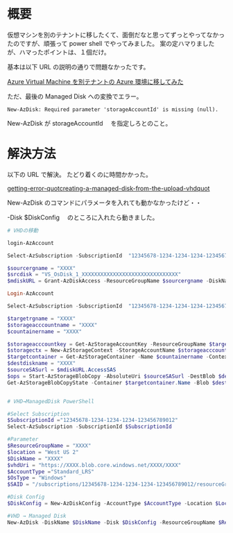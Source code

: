 # 概要

仮想マシンを別のテナントに移したくて、面倒だなと思ってずっとやってなかったのですが、頑張って power shell でやってみました。
案の定ハマりましたが、ハマったポイントは、１個だけ。

基本は以下 URL の説明の通りで問題なかったです。

[Azure Virtual Machine を別テナントの Azure 環境に移してみた](https://www.tama-negi.com/2020/01/12/disk_vhd/)

ただ、最後の Managed Disk への変換でエラー。

```
New-AzDisk: Required parameter 'storageAccountId' is missing (null).
```

New-AzDisk が storageAccountId 　を指定しろとのこと。

# 解決方法

以下の URL で解決。
たどり着くのに時間かかった。

[getting-error-quotcreating-a-managed-disk-from-the-upload-vhdquot](https://social.msdn.microsoft.com/Forums/SqlServer/en-US/e562a8c3-ccf0-4c39-ac06-82ba49df94b7/getting-error-quotcreating-a-managed-disk-from-the-upload-vhdquot?forum=WAVirtualMachinesforWindows)

New-AzDisk のコマンドにパラメータを入れても動かなかったけど・・

-Disk $DiskConfig 　のところに入れたら動きました。

```powershell
# VHDの移動

login-AzAccount

Select-AzSubscription -SubscriptionId  "12345678-1234-1234-1234-123456789012"

$sourcergname = "XXXX"
$srcdisk = "VS_OsDisk_1_XXXXXXXXXXXXXXXXXXXXXXXXXXXXXXX"
$mdiskURL = Grant-AzDiskAccess -ResourceGroupName $sourcergname -DiskName $srcdisk -Access Read -DurationInSecond 33600

Login-AzAccount

Select-AzSubscription -SubscriptionId  "12345678-1234-1234-1234-123456789012"

$targetrgname = "XXXX"
$storageacccountname = "XXXX"
$countainername = "XXXX"

$storageacccountkey = Get-AzStorageAccountKey -ResourceGroupName $targetrgname -Name $storageacccountname
$storagectx = New-AzStorageContext -StorageAccountName $storageacccountname -StorageAccountKey $storageacccountkey[0].Value
$targetcontainer = Get-AzStorageContainer -Name $countainername -Context $storagectx
$destdiskname = "XXXX"
$sourceSASurl = $mdiskURL.AccessSAS
$ops = Start-AzStorageBlobCopy -AbsoluteUri $sourceSASurl -DestBlob $destdiskname -DestContainer $targetcontainer.Name -DestContext $storagectx
Get-AzStorageBlobCopyState -Container $targetcontainer.Name -Blob $destdiskname -Context $storagectx -WaitForComplete


# VHD→ManagedDisk PowerShell

#Select Subscription
$SubscriptionId ="12345678-1234-1234-1234-123456789012"
Select-AzSubscription -SubscriptionId $SubscriptionId

#Parameter
$ResourceGroupName = "XXXX"
$location = "West US 2"
$DiskName = "XXXX"
$vhdUri = "https://XXXX.blob.core.windows.net/XXXX/XXXX"
$AccountType ="Standard_LRS"
$OsType = "Windows"
$SAID = "/subscriptions/12345678-1234-1234-1234-123456789012/resourceGroups/XXXX/providers/Microsoft.Storage/storageAccounts/XXXX"

#Disk Config
$DiskConfig = New-AzDiskConfig -AccountType $AccountType -Location $Location -CreateOption Import -SourceUri $vhdUri -OsType $OsType -StorageAccountId $SAID

#VHD → Managed Disk
New-AzDisk -DiskName $DiskName -Disk $DiskConfig -ResourceGroupName $ResourceGroupName
```
